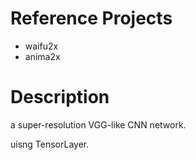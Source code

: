 # Reference Projects

- waifu2x
- anima2x

# Description

a super-resolution VGG-like CNN network.

uisng TensorLayer.
